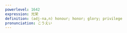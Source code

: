 ```yaml
---
powerlevel: 1642
expression: 光栄
definition: (adj-na,n) honour; honor; glory; privilege
pronunciation: こうえい
---
```

